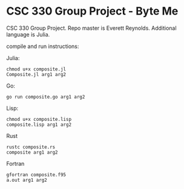 # CSC 330 Group Project - Byte Me

CSC 330 Group Project.  Repo master is Everett Reynolds. Additional language is Julia.


compile and run instructions:

Julia:
```
chmod u+x composite.jl
Composite.jl arg1 arg2 
```


Go:
```
go run composite.go arg1 arg2
```
Lisp:
```
chmod u+x composite.lisp 
composite.lisp arg1 arg2
```


Rust
```
rustc composite.rs
composite arg1 arg2
```


Fortran
```
gfortran composite.f95
a.out arg1 arg2
```

